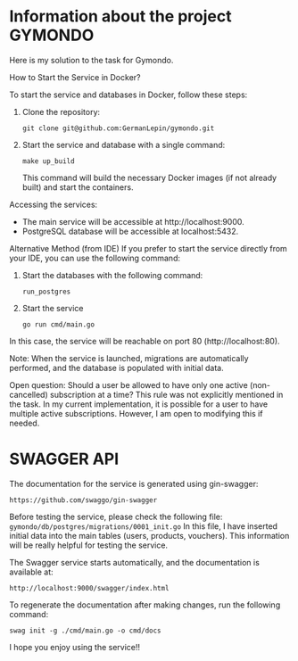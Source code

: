 # Information about the project GYMONDO

Here is my solution to the task for Gymondo.

How to Start the Service in Docker?

To start the service and databases in Docker, follow these steps:

1. Clone the repository:
    ```
    git clone git@github.com:GermanLepin/gymondo.git
    ```

2. Start the service and database with a single command:
    ```
    make up_build
    ```
    This command will build the necessary Docker images (if not already built) and start the containers.

Accessing the services:
* The main service will be accessible at http://localhost:9000.
* PostgreSQL database will be accessible at localhost:5432.

Alternative Method (from IDE)
If you prefer to start the service directly from your IDE, you can use the following command:

1. Start the databases with the following command:
    ```
    run_postgres
    ```

2. Start the service
    ```
    go run cmd/main.go
    ```

In this case, the service will be reachable on port 80 (http://localhost:80).

Note: When the service is launched, migrations are automatically performed, and the database is populated with initial data.

Open question: Should a user be allowed to have only one active (non-cancelled) subscription at a time? 
This rule was not explicitly mentioned in the task. In my current implementation, it is possible for a user to have multiple active subscriptions. However, I am open to modifying this if needed.


# SWAGGER API

The documentation for the service is generated using gin-swagger:
```
https://github.com/swaggo/gin-swagger
```

Before testing the service, please check the following file: `gymondo/db/postgres/migrations/0001_init.go`
In this file, I have inserted initial data into the main tables (users, products, vouchers). 
This information will be really helpful for testing the service.

The Swagger service starts automatically, and the documentation is available at:
```
http://localhost:9000/swagger/index.html
```

To regenerate the documentation after making changes, run the following command:
```
swag init -g ./cmd/main.go -o cmd/docs
```

I hope you enjoy using the service!!
